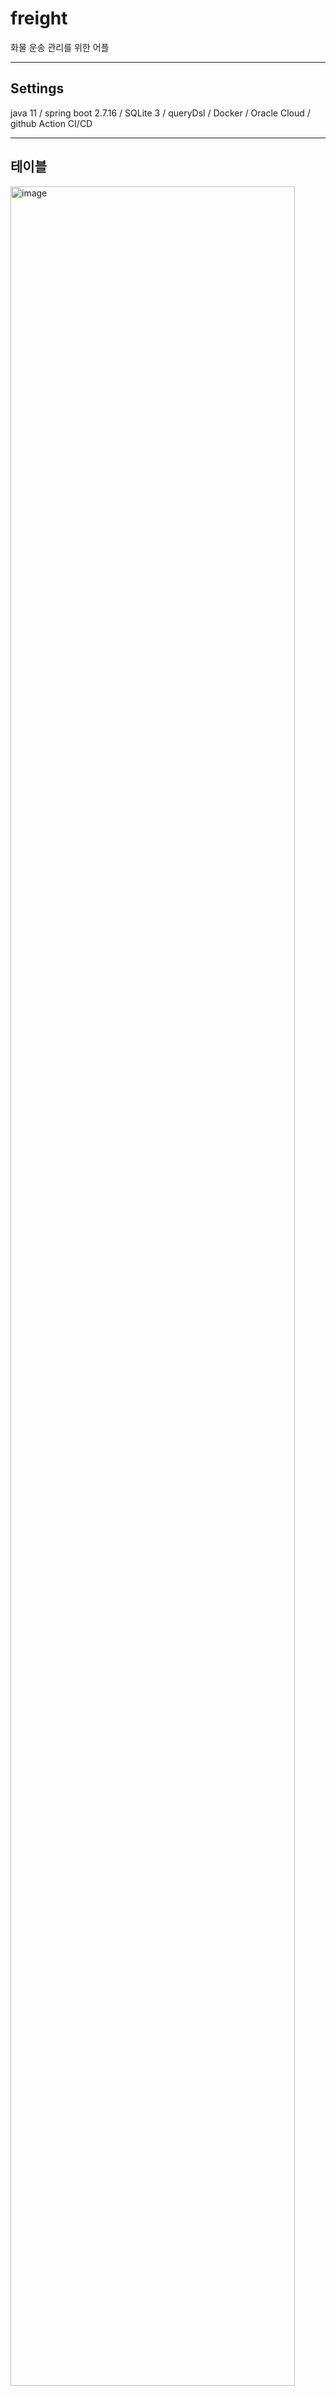 # freight
화물 운송 관리를 위한 어플

---

## Settings
java 11 / spring boot 2.7.16 / SQLite 3 / queryDsl / Docker / Oracle Cloud / github Action CI/CD

---

## 테이블

<img width="95%" alt="image" src="https://github.com/jaemanc/freight/assets/104718153/723bc0c4-d18b-49f1-b089-597a6f001a32">

---

## 운행 일지 mockup

<img width="95%" alt="image" src="https://github.com/jaemanc/freight/assets/104718153/667e92c9-fffe-4124-8452-8f1b77068203">

### 일지 목록 등 참고용 이미지들
<p align="center">

<img algin="center" width="25%" alt="image" src="https://github.com/jaemanc/freight/assets/104718153/4f1095c7-4f17-475f-87cc-cae4c3996fcf">
<img algin="center" width="25%" alt="image" src="https://github.com/jaemanc/freight/assets/104718153/3707c90c-8c7e-4dee-9809-af2fbb044751">
<img algin="center" width="25%" alt="image" src="https://github.com/jaemanc/freight/assets/104718153/07ea16b6-7ece-4f53-a7f1-0aff5d4b58e9">
<img algin="center" width="20%" alt="image" src="https://github.com/jaemanc/freight/assets/104718153/82634545-00ca-4db1-aaa4-07d679f6d511">


</p>
---

## __To do__

### PROCESS

1. 화면 목록 정리
2. 테이블 설계
3. 서버 환경 설정
   3. Error 감지 : email로 
4. Flutter 설정
5. API 명세 - Swagger 사용
6. 구글 플레이 스토어??

### CODE LEVEL

1. excel download to mobile
2. log backup - rolling + 1 month
3. db backup - sqlite3 + backup??
4. ERROR - email alert

* 로그인 관련 - 최대한 리소스 적게 사용
  * 회원
    * ID / 이름 / 연락처 / 이메일(필수X)  <- JWT 값 사용.
  * 비회원
    * 최초 접속 시, 유저 아이디 UUID 생성하여 ID 값으로 사용 <- 어플 삭제 혹은, JWT 잃어버릴 경우 복구 불가.
  * 인가
    * 인터셉터 - JWT + secret_key / user_id 값으로 검증

* 삭제 API
  * 하드 말고 소프트 딜리트로 처리 하도록 수정 필요 ( 정비 카테고리 )



